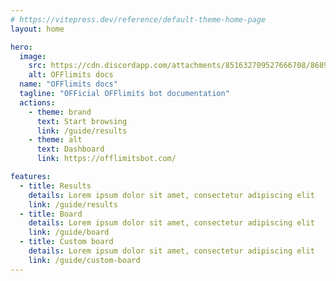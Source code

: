 ```yaml
---
# https://vitepress.dev/reference/default-theme-home-page
layout: home

hero:
  image:
    src: https://cdn.discordapp.com/attachments/851632709527666708/868999341979869224/OFFlimits.png
    alt: OFFlimits docs
  name: "OFFlimits docs"
  tagline: "OFFicial OFFlimits bot documentation"
  actions:
    - theme: brand
      text: Start browsing
      link: /guide/results
    - theme: alt
      text: Dashboard
      link: https://offlimitsbot.com/

features:
  - title: Results
    details: Lorem ipsum dolor sit amet, consectetur adipiscing elit
    link: /guide/results
  - title: Board
    details: Lorem ipsum dolor sit amet, consectetur adipiscing elit
    link: /guide/board
  - title: Custom board
    details: Lorem ipsum dolor sit amet, consectetur adipiscing elit
    link: /guide/custom-board
---
```

